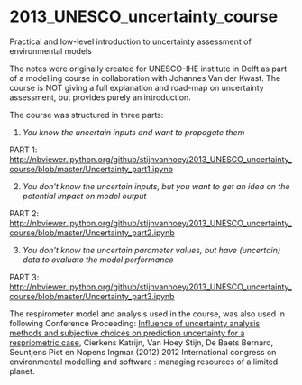 # 2013_UNESCO_uncertainty_course
Practical and low-level introduction to uncertainty assessment of environmental models

The notes were originally created for UNESCO-IHE institute in Delft as part of a modelling course in collaboration with Johannes Van der Kwast. The course is NOT giving a full explanation and road-map on uncertainty assessment, but provides purely an introduction.

The course was structured in three parts:

1. *You know the uncertain inputs and want to propagate them*
  
  PART 1: http://nbviewer.ipython.org/github/stijnvanhoey/2013_UNESCO_uncertainty_course/blob/master/Uncertainty_part1.ipynb

2. *You don't know the uncertain inputs, but you want to get an idea on the potential impact on model output*
  
  PART 2: http://nbviewer.ipython.org/github/stijnvanhoey/2013_UNESCO_uncertainty_course/blob/master/Uncertainty_part2.ipynb

3. *You don't know the uncertain parameter values, but have (uncertain) data to evaluate the model performance*
  
  PART 3: http://nbviewer.ipython.org/github/stijnvanhoey/2013_UNESCO_uncertainty_course/blob/master/Uncertainty_part3.ipynb

The respirometer model and analysis used in the course, was also used in following Conference Proceeding:
[Influence of uncertainty analysis methods and subjective choices on prediction uncertainty for a respriometric case](https://biblio.ugent.be/publication/3004711), Cierkens Katrijn, Van Hoey Stijn, De Baets Bernard, Seuntjens Piet en Nopens Ingmar (2012) 2012 International congress on environmental modelling and software : managing resources of a limited planet. 
